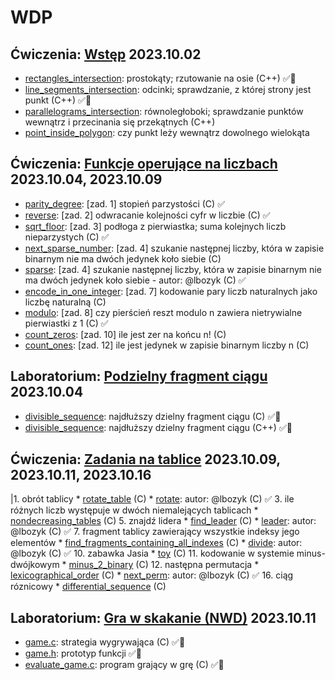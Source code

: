 # WDP
## Ćwiczenia: [Wstęp](./pdf/WDP_.Inf.23_24Z__Wstęp.pdf) 2023.10.02
* [rectangles_intersection](./src/rectangles_intersection.cpp): prostokąty; rzutowanie na osie (C++) :white_check_mark::microscope:
* [line_segments_intersection](./src/line_segments_intersection.cpp): odcinki; sprawdzanie, z której strony jest punkt (C++) :white_check_mark::microscope:
* [parallelograms_intersection](./src/parallelograms_intersection.cpp): równoległoboki; sprawdzanie punktów wewnątrz i przecinania się przekątnych (C++)
* [point_inside_polygon](./src/point_inside_polygon.cpp): czy punkt leży wewnątrz dowolnego wielokąta
## Ćwiczenia: [Funkcje operujące na liczbach](./pdf/WDP_.Inf.23_24Z__Funkcje_operujące_na_liczbach.pdf) 2023.10.04, 2023.10.09
* [parity_degree](./src/parity_degree.c): [zad. 1] stopień parzystości (C) :white_check_mark:
* [reverse](./src/reverse.c): [zad. 2] odwracanie kolejności cyfr w liczbie (C) :white_check_mark:
* [sqrt_floor](./src/sqrt_floor.c): [zad. 3] podłoga z pierwiastka; suma kolejnych liczb nieparzystych (C) :white_check_mark:
* [next_sparse_number](./src/next_sparse_number.c): [zad. 4] szukanie następnej liczby, która w zapisie binarnym nie ma dwóch jedynek koło siebie (C)
* [sparse](./src/sparse.c): [zad. 4] szukanie następnej liczby, która w zapisie binarnym nie ma dwóch jedynek koło siebie - autor: @lbozyk (C) :white_check_mark:
* [encode_in_one_integer](./src/encode_in_one_integer.c): [zad. 7] kodowanie pary liczb naturalnych jako liczbę naturalną (C)
* [modulo](./src/modulo.c): [zad. 8] czy pierścień reszt modulo n zawiera nietrywialne pierwiastki z 1 (C) :white_check_mark:
* [count_zeros](./src/count_zeros.c): [zad. 10] ile jest zer na końcu n! (C)
* [count_ones](./src/count_ones.c): [zad. 12] ile jest jedynek w zapisie binarnym liczby n (C)
## Laboratorium: [Podzielny fragment ciągu](./pdf/WDP_.Inf.23_24Z__Laboratorium_1__rozgrzewka.pdf) 2023.10.04
* [divisible_sequence](./src/divisible_sequence.c): najdłuższy dzielny fragment ciągu (C) :white_check_mark::microscope:
* [divisible_sequence](./src/divisible_sequence.cpp): najdłuższy dzielny fragment ciągu (C++) :white_check_mark::microscope:
## Ćwiczenia: [Zadania na tablice](./pdf/WDP_.Inf.23_24Z__Zadania_na_tablice.pdf) 2023.10.09, 2023.10.11, 2023.10.16
|1\. obrót tablicy
    * [rotate_table](./src/rotate_table.c) (C)
    * [rotate](./src/rotate.c): autor: @lbozyk (C) :white_check_mark:
3. ile różnych liczb występuje w dwóch niemalejących tablicach
    * [nondecreasing_tables](.src/nondecreasing_tables.c) (C)
5. znajdź lidera
    * [find_leader](./src/find_leader.c) (C)
    * [leader](./src/leader.c): autor: @lbozyk (C) :white_check_mark:
7. fragment tablicy zawierający wszystkie indeksy jego elementów
    * [find_fragments_containing_all_indexes](./src/find_fragments_containing_all_indexes.c) (C)
    * [divide](./src/divide.c): autor: @lbozyk (C) :white_check_mark:
10. zabawka Jasia
    * [toy](./src/toy.c) (C)
11. kodowanie w systemie minus-dwójkowym
    * [minus_2_binary](./src/minus_2_binary.c) (C)
12. następna permutacja
    * [lexicographical_order](./src/lexicographical_order.c) (C)
    * [next_perm](./src/next_perm.c): autor: @lbozyk (C) :white_check_mark:
16. ciąg róznicowy
    * [differential_sequence](./src/differential_sequence.c) (C)
## Laboratorium: [Gra w skakanie (NWD)](./pdf/WDP_.Inf.23_24Z__Zadanie_rozgrzewkowe_2.pdf) 2023.10.11
* [game.c](./src/game.c): strategia wygrywająca (C) :white_check_mark::microscope:
* [game.h](./src/game.h): prototyp funkcji :white_check_mark::microscope:
* [evaluate_game.c](./src/evaluate_game.c): program grający w grę (C) :white_check_mark::microscope:
